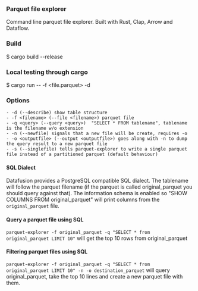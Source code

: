 ### Parquet file explorer

Command line parquet file explorer. Built with Rust, Clap, Arrow and Dataflow.

### Build

$ cargo build --release

### Local testing through cargo

$ cargo run -- -f <file.parquet> -d

### Options
	- -d (--describe) show table structure
	- -f <filename> (--file <filename>) parquet file 
	- -q <query> (--query <query>)  "SELECT * FROM tablename", tablename is the filename w/o extension
	- -n (--newfile) signals that a new file will be create, requires -o
	- -o <outputfile> (--output <outputfile>) goes along with -n to dump the query result to a new parquet file
	- -s (--singlefile) tells parquet-explorer to write a single parquet file instead of a partitioned parquet (default behaviour)

#### SQL Dialect
Datafusion provides a PostgreSQL compatible SQL dialect. The tablename will follow the parquet filename (if the parquet is called original_parquet you should query against that). The information schema is enabled so "SHOW COLUMNS FROM original_parquet" will print columns from the ```original_parquet``` file.

#### Query a parquet file using SQL
```parquet-explorer -f original_parquet -q "SELECT * from original_parquet LIMIT 10"``` will get the top 10 rows from original_parquet


#### Filtering parquet files using SQL
```parquet-explorer -f original_parquet -q "SELECT * from original_parquet LIMIT 10" -n -o destination_parquet``` will query original_parquet, take the top 10 lines and create a new parquet file with them.




